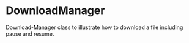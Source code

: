 # DownloadManager
Download-Manager class to illustrate how to download a file including pause and resume.
